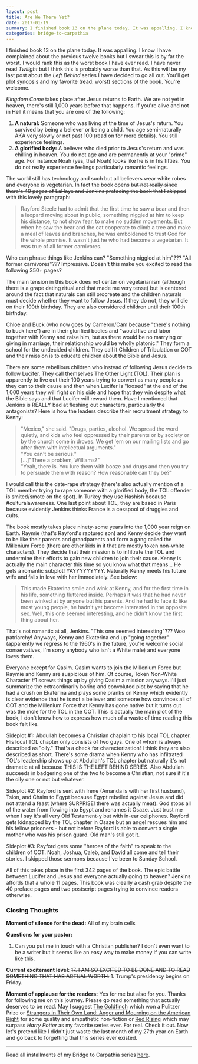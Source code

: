 ```yaml
---
layout: post
title: Are We There Yet?
date: 2017-01-19
summary: I finished book 13 on the plane today. It was appalling. I know I have complained about the previous twelve books but I swear this is by far the worst. I would rank this as the worst book I have ever read...
categories: bridge-to-carpathia
---
```

I finished book 13 on the plane today. It was appalling. I know I have complained about the previous twelve books but I swear this is by far the worst. I would rank this as the worst book I have ever read. I have never read <em>Twilight</em> but I think this is probably worse than that. As this will be my last post about the <em>Left Behind</em> series I have decided to go all out. You'll get plot synopsis and my favorite (read: worst) sections of the book. You're welcome.

<em>Kingdom Come</em> takes place after Jesus returns to Earth. We are not yet in heaven, there's still 1,000 years before that happens. If you're alive and not in Hell it means that you are one of the following:
<ol>
<li><b>A natural:</b> Someone who was living at the time of Jesus's return. You survived by being a believer or being a child. You age semi-naturally AKA very slowly or not past 100 (read on for more details). You still experience feelings.</li>
<li><b>A glorified body:</b> A believer who died prior to Jesus's return and was chilling in heaven. You do not age and are permanently at your "prime" age. For instance Noah (yes, that Noah) looks like he is in his fifties. You do not really experience feelings particularly romantic feelings.</li></ol>

<p>The world still has technology and such but all believers wear white robes and everyone is vegetarian. In fact the book opens <strike>but not really since there's 40 pages of LaHaye and Jenkins prefacing the book that I skipped</strike> with this lovely paragraph:</p>
<blockquote>Rayford Steele had to admit that the first time he saw a bear and then a leopard moving about in public, something niggled at him to keep his distance, to not show fear, to make no sudden movements. But when he saw the bear and the cat cooperate to climb a tree and make a meal of leaves and branches, he was emboldened to trust God for the whole promise. It wasn't just he who had become a vegetarian. It was true of all former carnivores.</blockquote>
<p>Who can phrase things like Jenkins can? "Something niggled at him"??? "All former carnivores"??? Impressive. Doesn't this make you excited to read the following 350+ pages?</p>

<p>The main tension in this book does not center on vegetarianism (although there is a grape dating ritual and that made me very tense) but is centered around the fact that naturals can still procreate and the children naturals must decide whether they want to follow Jesus. If they do not, they will die on their 100th birthday. They are also considered children until their 100th birthday.</p>

<p>Chloe and Buck (who now goes by Cameron/Cam because "there's nothing to buck here") are in their glorified bodies and "would live and labor together with Kenny and raise him, but as there would be no marrying or giving in marriage, their relationship would be wholly platonic." They form a school for the undecided children. They call it Children of Tribulation or COT and their mission is to educate children about the Bible and Jesus.</p>

<p>There are some rebellious children who instead of following Jesus decide to follow Lucifer. They call themselves The Other Light (TOL). Their plan is apparently to live out their 100 years trying to convert as many people as they can to their cause and then when Lucifer is "loosed" at the end of the 1,000 years they will fight on his side and hope that they win despite what the Bible says and that Lucifer will reward them. Have I mentioned that Jenkins is REALLY bad at fleshing out characters, particularly the antagonists? Here is how the leaders describe their recruitment strategy to Kenny:</p>
<blockquote>"Mexico," she said. "Drugs, parties, alcohol. We spread the word quietly, and kids who feel oppressed by their parents or by society or by the church come in droves. We get 'em on our mailing lists and go after them with intellectual arguments."
<br>"You can't be serious."
<br>[...]"There a problem, Williams?"
<br>"Yeah, there is. You lure them with booze and drugs and then you try to persuade them with reason? How reasonable can they be?"</blockquote>
<p>I would call this the date-rape strategy (there's also actually mention of a TOL member trying to rape someone with a glorified body, the TOL offender is smited/smote on the spot). In Turkey they use Hashish because #culturalawareness. One last point about TOL, they are based in Paris because evidently Jenkins thinks France is a cesspool of druggies and cults.</p>

<p>The book mostly takes place ninety-some years into the 1,000 year reign on Earth. Raymie (that's Rayford's raptured son) and Kenny decide they want to be like their parents and grandparents and form a gang called the Millenium Force (there are other kids in it that are mostly token non-white characters). They decide that their mission is to infiltrate the TOL and undermine their efforts to gain new children to join their cause. Kenny is actually the main character this time so you know what that means... He gets a romantic subplot! YAYYYYYYYYY. Naturally Kenny meets his future wife and falls in love with her immediately. See below:</p>
<blockquote>This made Ekaterina smile and wink at Kenny, and for the first time in his life, something fluttered inside. Perhaps it was that he had never been winked at by anyone but his parents. And he had to face it: like most young people, he hadn't yet become interested in the opposite sex. Well, this one seemed interesting, and he didn't know the first thing about her.</blockquote>
<p>That's not romantic at all, Jenkins. "This one seemed interesting"??? Woo patriarchy! Anyways, Kenny and Ekaterina end up "going together" (apparently we regress to the 1960's in the future, you're welcome social conservatives, I'm sorry anybody who isn't a White male) and everyone loves them.</p>

<p>Everyone except for Qasim. Qasim wants to join the Millenium Force but Raymie and Kenny are suspicious of him. Of course, Token Non-White Character #1 screws things up by giving Qasim a mission anyways. I'll just summarize the extraordinarily boring and convoluted plot by saying that he had a crush on Ekaterina and plays some pranks on Kenny which evidently is clear evidence that he is not a believer and someone how convinces all of COT and the Millenium Force that Kenny has gone native but it turns out was the mole for the TOL in the COT. This is actually the main plot of the book, I don't know how to express how much of a waste of time reading this book felt like.</p>

<p>Sideplot #1: Abdullah becomes a Christian chaplain to his local TOL chapter. His local TOL chapter only consists of two guys. One of whom is always described as "oily." That's a check for characterization! I think they are also described as short. There's some drama when Kenny who has infiltrated TOL's leadership shows up at Abdullah's TOL chapter but naturally it's not dramatic at all because THIS IS THE LEFT BEHIND SERIES. Also Abdullah succeeds in badgering one of the two to become a Christian, not sure if it's the oily one or not but whatever.</p>

<p>Sideplot #2: Rayford is sent with Irene (Amanda is with her first husband), Tsion, and Chaim to Egypt because Egypt rebelled against Jesus and did not attend a feast (where SURPRISE! there was actually meat). God stops all of the water from flowing into Egypt and renames it Osaze. Just trust me when I say it's all very Old Testament-y but with in-ear cellphones. Rayford gets kidnapped by the TOL chapter in Osaze but an angel rescues him and his fellow prisoners - but not before Rayford is able to convert a single mother who was his prison guard. Old man's still got it.</p>

<p>Sideplot #3: Rayford gets some "heroes of the faith" to speak to the children of COT. Noah, Joshua, Caleb, and David all come and tell their stories. I skipped those sermons because I've been to Sunday School.</p>

<p>All of this takes place in the first 342 pages of the book. The epic battle between Lucifer and Jesus and everyone actually going to heaven? Jenkins affords that a whole 11 pages. This book was clearly a cash grab despite the 40 preface pages and two postscript pages trying to convince readers otherwise.</p>

<h3>Closing Thoughts</h3>

<p><b>Moment of silence for the dead:</b> All of my brain cells</p>

<b>Questions for your pastor:</b>
<ol>
<li>Can you put me in touch with a Christian publisher? I don't even want to be a writer but it seems like an easy way to make money if you can write like this.
</ol>

<p><b>Current excitement level:</b> <strike>17. I AM SO EXCITED TO BE DONE AND TO READ SOMETHING THAT HAS ACTUAL WORTH.</strike> 1. Trump's presidency begins on Friday.</p>

<p><b>Moment of applause for the readers:</b> Yes for me but also for you. Thanks for following me on this journey. Please go read something that actually deserves to be read. May I suggest <a target="_blank" href="https://www.amazon.com/gp/product/0316055441/ref=as_li_tl?ie=UTF8&camp=1789&creative=9325&creativeASIN=0316055441&linkCode=as2&tag=hsuchro-20&linkId=468c369d3d9be01df745af1a15908045">The Goldfinch</a><img src="//ir-na.amazon-adsystem.com/e/ir?t=hsuchro-20&l=am2&o=1&a=0316055441" width="1" height="1" border="0" alt="" style="border:none !important; margin:0px !important;" /> which won a Pulitzer Prize or <a target="_blank" href="https://www.amazon.com/gp/product/1620972255/ref=as_li_tl?ie=UTF8&camp=1789&creative=9325&creativeASIN=1620972255&linkCode=as2&tag=hsuchro-20&linkId=1c5d064944725f5ce438bd81570d33c5">Strangers in Their Own Land: Anger and Mourning on the American Right</a><img src="//ir-na.amazon-adsystem.com/e/ir?t=hsuchro-20&l=am2&o=1&a=1620972255" width="1" height="1" border="0" alt="" style="border:none !important; margin:0px !important;" /> for some quality and empathetic non-fiction or <a target="_blank" href="https://www.amazon.com/gp/product/034553980X/ref=as_li_tl?ie=UTF8&camp=1789&creative=9325&creativeASIN=034553980X&linkCode=as2&tag=hsuchro-20&linkId=edcb469f3fbe3e9a64f2309dc2deac3d">Red Rising</a><img src="//ir-na.amazon-adsystem.com/e/ir?t=hsuchro-20&l=am2&o=1&a=034553980X" width="1" height="1" border="0" alt="" style="border:none !important; margin:0px !important;" /> which may surpass <em>Harry Potter</em> as my favorite series ever. For real. Check it out. Now let's pretend like I didn't just waste the last month of my 27th year on Earth and go back to forgetting that this series ever existed.</p>
<hr>
Read all installments of my Bridge to Carpathia series <a href="https://hsureads.github.io/category/bridge-to-carpathia/">here</a>.
